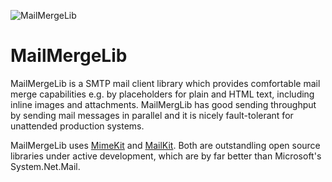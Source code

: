 ![MailMergeLib](MailMergeLib.png)
# MailMergeLib
MailMergeLib is a SMTP mail client library which provides comfortable mail merge capabilities e.g. by placeholders for plain and HTML text, including inline images and attachments. MailMergLib has good sending throughput by sending mail messages in parallel and it is nicely fault-tolerant for unattended production systems.

MailMergeLib uses [MimeKit](https://github.com/jstedfast/MimeKit) and [MailKit](https://github.com/jstedfast/MailKit). Both are outstandling open source libraries under active development, which are by far better than Microsoft's System.Net.Mail.




